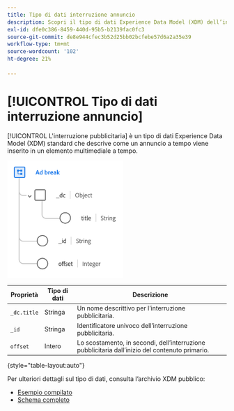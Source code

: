 ```yaml
---
title: Tipo di dati interruzione annuncio
description: Scopri il tipo di dati Experience Data Model (XDM) dell’interruzione pubblicitaria.
exl-id: dfe0c386-8459-440d-95b5-b2139fac0fc3
source-git-commit: de8e944cfec3b52d25bb02bcfebe57d6a2a35e39
workflow-type: tm+mt
source-wordcount: '102'
ht-degree: 21%

---
```


# [!UICONTROL Tipo di dati interruzione annuncio]

[!UICONTROL L&#39;interruzione pubblicitaria] è un tipo di dati Experience Data Model (XDM) standard che descrive come un annuncio a tempo viene inserito in un elemento multimediale a tempo.

![Struttura del tipo di dati](../images/data-types/ad-break.png)

| Proprietà | Tipo di dati | Descrizione |
| --- | --- | --- |
| `_dc.title` | Stringa | Un nome descrittivo per l’interruzione pubblicitaria. |
| `_id` | Stringa | Identificatore univoco dell’interruzione pubblicitaria. |
| `offset` | Intero | Lo scostamento, in secondi, dell’interruzione pubblicitaria dall’inizio del contenuto primario. |

{style="table-layout:auto"}

Per ulteriori dettagli sul tipo di dati, consulta l’archivio XDM pubblico:

* [Esempio compilato](https://github.com/adobe/xdm/blob/master/components/datatypes/marketing/advertising-break.example.1.json)
* [Schema completo](https://github.com/adobe/xdm/blob/master/components/datatypes/marketing/advertising-break.schema.json)

